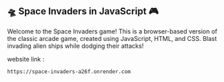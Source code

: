 ## 🛸 Space Invaders in JavaScript 🎮
Welcome to the Space Invaders game! This is a browser-based version of the classic arcade game, created using JavaScript, HTML, and CSS. Blast invading alien ships while dodging their attacks!

website link :

```
https://space-invaders-a26f.onrender.com
```
